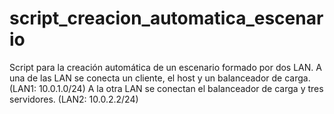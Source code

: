 # script_creacion_automatica_escenario
Script para la creación automática de un escenario formado por dos LAN. 
A una de las LAN se conecta un cliente, el host y un balanceador de carga. (LAN1: 10.0.1.0/24)
A la otra LAN se conectan el balanceador de carga y tres servidores. (LAN2: 10.0.2.2/24)
